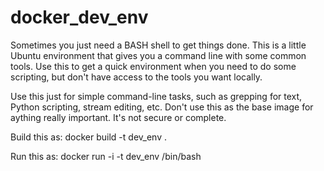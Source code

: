 # docker_dev_env
Sometimes you just need a BASH shell to get things done. This is a little Ubuntu environment that gives you a command line with some common tools. Use this to get a quick environment when you need to do some scripting, but don't have access to the tools you want locally.

Use this just for simple command-line tasks, such as grepping for text, Python scripting, stream editing, etc. Don't use this as the base image for aything really important. It's not secure or complete.

Build this as:
docker build -t dev_env .

Run this as:
docker run -i -t dev_env /bin/bash
